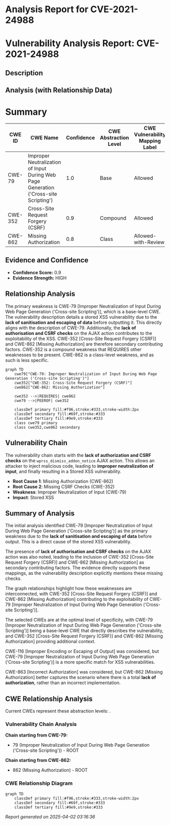 # Analysis Report for CVE-2021-24988

# Vulnerability Analysis Report: CVE-2021-24988

## Description



## Analysis (with Relationship Data)

# Summary
| CWE ID | CWE Name | Confidence | CWE Abstraction Level | CWE Vulnerability Mapping Label | CWE-Vulnerability Mapping Notes |
|---|---|---|---|---|---|
| CWE-79 | Improper Neutralization of Input During Web Page Generation ('Cross-site Scripting') | 1.0 | Base | Allowed | Primary CWE |
| CWE-352 | Cross-Site Request Forgery (CSRF) | 0.9 | Compound | Allowed | Secondary CWE |
| CWE-862 | Missing Authorization | 0.8 | Class | Allowed-with-Review | Secondary CWE |

## Evidence and Confidence

*   **Confidence Score:** 0.9
*   **Evidence Strength:** HIGH

## Relationship Analysis
The primary weakness is CWE-79 [Improper Neutralization of Input During Web Page Generation ('Cross-site Scripting')], which is a base-level CWE. The vulnerability description details a stored XSS vulnerability due to the **lack of sanitisation and escaping of data** before outputting it. This directly aligns with the description of CWE-79. Additionally, the **lack of authorisation and CSRF checks** on the AJAX action contributes to the exploitability of the XSS. CWE-352 [Cross-Site Request Forgery (CSRF)] and CWE-862 [Missing Authorization] are therefore secondary contributing factors. CWE-352 is a compound weakness that REQUIRES other weaknesses to be present. CWE-862 is a class-level weakness, and as such is less specific.

```mermaid
graph TD
    cwe79["CWE-79: Improper Neutralization of Input During Web Page Generation ('Cross-site Scripting')"]
    cwe352["CWE-352: Cross-Site Request Forgery (CSRF)"]
    cwe862["CWE-862: Missing Authorization"]

    cwe352 -->|REQUIRES| cwe862
    cwe79 -->|PEEROF| cwe352

    classDef primary fill:#f96,stroke:#333,stroke-width:2px
    classDef secondary fill:#69f,stroke:#333
    classDef tertiary fill:#9e9,stroke:#333
    class cwe79 primary
    class cwe352,cwe862 secondary
```

## Vulnerability Chain
The vulnerability chain starts with the **lack of authorization and CSRF checks** on the `wprss_dismiss_addon_notice` AJAX action. This allows an attacker to inject malicious code, leading to **improper neutralization of input**, and finally resulting in a Stored XSS vulnerability.
  - **Root Cause 1**: Missing Authorization (CWE-862)
  - **Root Cause 2**: Missing CSRF Checks (CWE-352)
  - **Weakness**: Improper Neutralization of Input (CWE-79)
  - **Impact**: Stored XSS

## Summary of Analysis
The initial analysis identified CWE-79 [Improper Neutralization of Input During Web Page Generation ('Cross-site Scripting')] as the primary weakness due to the **lack of sanitisation and escaping of data** before output. This is a direct cause of the stored XSS vulnerability.

The presence of **lack of authorisation and CSRF checks** on the AJAX action was also noted, leading to the inclusion of CWE-352 [Cross-Site Request Forgery (CSRF)] and CWE-862 [Missing Authorization] as secondary contributing factors. The evidence directly supports these mappings, as the vulnerability description explicitly mentions these missing checks.

The graph relationships highlight how these weaknesses are interconnected, with CWE-352 [Cross-Site Request Forgery (CSRF)] and CWE-862 [Missing Authorization] contributing to the exploitability of CWE-79 [Improper Neutralization of Input During Web Page Generation ('Cross-site Scripting')].

The selected CWEs are at the optimal level of specificity, with CWE-79 [Improper Neutralization of Input During Web Page Generation ('Cross-site Scripting')] being a base-level CWE that directly describes the vulnerability, and CWE-352 [Cross-Site Request Forgery (CSRF)] and CWE-862 [Missing Authorization] providing additional context.

CWE-116 [Improper Encoding or Escaping of Output] was considered, but CWE-79 [Improper Neutralization of Input During Web Page Generation ('Cross-site Scripting')] is a more specific match for XSS vulnerabilities.

CWE-863 [Incorrect Authorization] was considered, but CWE-862 [Missing Authorization] better captures the scenario where there is a total **lack of authorization**, rather than an incorrect implementation.


## CWE Relationship Analysis

Current CWEs represent these abstraction levels: .


### Vulnerability Chain Analysis

**Chain starting from CWE-79:**
- 79 (Improper Neutralization of Input During Web Page Generation ('Cross-site Scripting')) - ROOT


**Chain starting from CWE-862:**
- 862 (Missing Authorization) - ROOT



### CWE Relationship Diagram

```mermaid
graph TD
    classDef primary fill:#f96,stroke:#333,stroke-width:2px
    classDef secondary fill:#69f,stroke:#333
    classDef tertiary fill:#9e9,stroke:#333
```



*Report generated on 2025-04-02 03:16:36*
